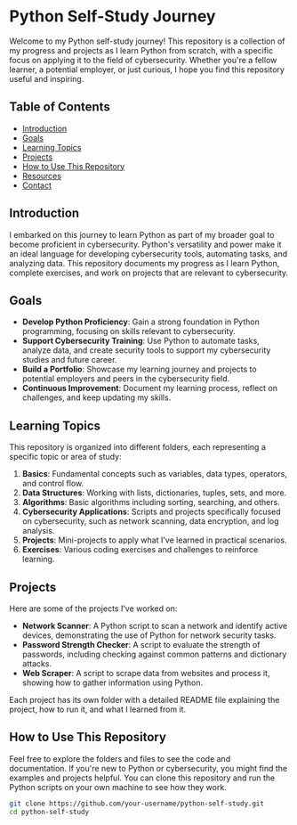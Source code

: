 # Python Self-Study Journey

Welcome to my Python self-study journey! This repository is a collection of my progress and projects as I learn Python from scratch, with a specific focus on applying it to the field of cybersecurity. Whether you're a fellow learner, a potential employer, or just curious, I hope you find this repository useful and inspiring.

## Table of Contents

- [Introduction](#introduction)
- [Goals](#goals)
- [Learning Topics](#learning-topics)
- [Projects](#projects)
- [How to Use This Repository](#how-to-use-this-repository)
- [Resources](#resources)
- [Contact](#contact)

## Introduction

I embarked on this journey to learn Python as part of my broader goal to become proficient in cybersecurity. Python's versatility and power make it an ideal language for developing cybersecurity tools, automating tasks, and analyzing data. This repository documents my progress as I learn Python, complete exercises, and work on projects that are relevant to cybersecurity.

## Goals

- **Develop Python Proficiency**: Gain a strong foundation in Python programming, focusing on skills relevant to cybersecurity.
- **Support Cybersecurity Training**: Use Python to automate tasks, analyze data, and create security tools to support my cybersecurity studies and future career.
- **Build a Portfolio**: Showcase my learning journey and projects to potential employers and peers in the cybersecurity field.
- **Continuous Improvement**: Document my learning process, reflect on challenges, and keep updating my skills.

## Learning Topics

This repository is organized into different folders, each representing a specific topic or area of study:

1. **Basics**: Fundamental concepts such as variables, data types, operators, and control flow.
2. **Data Structures**: Working with lists, dictionaries, tuples, sets, and more.
3. **Algorithms**: Basic algorithms including sorting, searching, and others.
4. **Cybersecurity Applications**: Scripts and projects specifically focused on cybersecurity, such as network scanning, data encryption, and log analysis.
5. **Projects**: Mini-projects to apply what I've learned in practical scenarios.
6. **Exercises**: Various coding exercises and challenges to reinforce learning.

## Projects

Here are some of the projects I've worked on:

- **Network Scanner**: A Python script to scan a network and identify active devices, demonstrating the use of Python for network security tasks.
- **Password Strength Checker**: A script to evaluate the strength of passwords, including checking against common patterns and dictionary attacks.
- **Web Scraper**: A script to scrape data from websites and process it, showing how to gather information using Python.

Each project has its own folder with a detailed README file explaining the project, how to run it, and what I learned from it.

## How to Use This Repository

Feel free to explore the folders and files to see the code and documentation. If you're new to Python or cybersecurity, you might find the examples and projects helpful. You can clone this repository and run the Python scripts on your own machine to see how they work.

```bash
git clone https://github.com/your-username/python-self-study.git
cd python-self-study